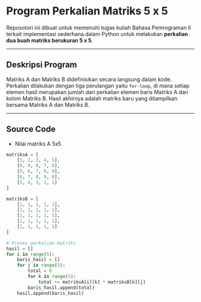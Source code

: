 # Program Perkalian Matriks 5 x 5

Reposotori ini dibuat untuk memenuhi tugas kuliah Bahasa Pemrograman II terkait implementasi sederhana dalam Python untuk melakukan **perkalian dua buah matriks berukuran 5 x 5**.

---

## Deskripsi Program

Matriks A dan Matriks B didefinisikan secara langsung dalam kode. Perkalian dilakukan dengan tiga perulangan yaitu `for-loop`, di mana setiap elemen hasil merupakan jumlah dari perkalian elemen baris Matriks A dan kolom Matriks B. Hasil akhirnya adalah matriks baru yang ditampilkan bersama Matriks A dan Matriks B.

---

## Source Code 
- Nilai matriks A 5x5
```python
matriksA = [
    [1, 2, 3, 4, 5],
    [0, 9, 8, 7, 6],
    [5, 6, 7, 8, 9],
    [6, 7, 8, 9, 0],
    [5, 4, 3, 2, 1]
]

matriksB = [
    [1, 1, 1, 1, 1],
    [1, 1, 1, 1, 1],
    [1, 1, 1, 1, 1],
    [1, 1, 1, 1, 1],
    [1, 1, 1, 1, 1]
]

# Proses perkalian matriks
hasil = []
for i in range(5):
    baris_hasil = []
    for j in range(5):
        total = 0
        for k in range(5):
            total += matriksA[i][k] * matriksB[k][j]
        baris_hasil.append(total)
    hasil.append(baris_hasil)
